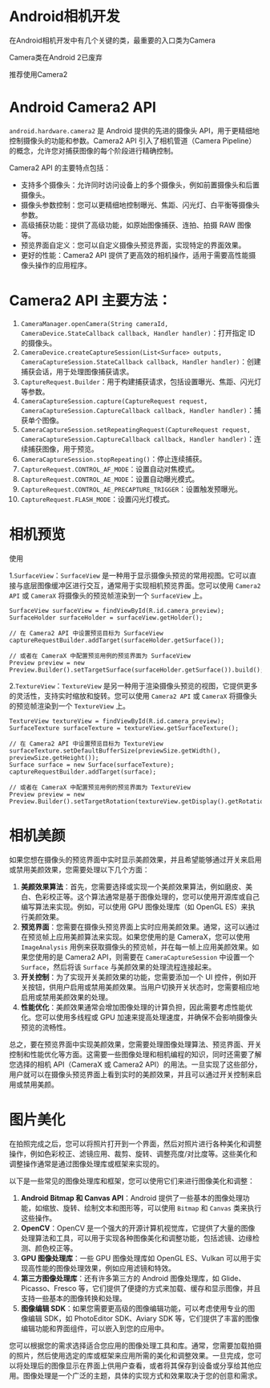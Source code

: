# Android相机开发

在Android相机开发中有几个关键的类，最重要的入口类为Camera

Camera类在Android 2已废弃

推荐使用Camera2

# Android Camera2 API

`android.hardware.camera2` 是 Android 提供的先进的摄像头 API，用于更精细地控制摄像头的功能和参数。Camera2 API 引入了相机管道（Camera Pipeline）的概念，允许您对捕获图像的每个阶段进行精确控制。

Camera2 API 的主要特点包括：

- 支持多个摄像头：允许同时访问设备上的多个摄像头，例如前置摄像头和后置摄像头。
- 摄像头参数控制：您可以更精细地控制曝光、焦距、闪光灯、白平衡等摄像头参数。
- 高级捕获功能：提供了高级功能，如原始图像捕获、连拍、拍摄 RAW 图像等。
- 预览界面自定义：您可以自定义摄像头预览界面，实现特定的界面效果。
- 更好的性能：Camera2 API 提供了更高效的相机操作，适用于需要高性能摄像头操作的应用程序。

# Camera2 API 主要方法：

1. `CameraManager.openCamera(String cameraId, CameraDevice.StateCallback callback, Handler handler)`：打开指定 ID 的摄像头。
2. `CameraDevice.createCaptureSession(List<Surface> outputs, CameraCaptureSession.StateCallback callback, Handler handler)`：创建捕获会话，用于处理图像捕获请求。
3. `CaptureRequest.Builder`：用于构建捕获请求，包括设置曝光、焦距、闪光灯等参数。
4. `CameraCaptureSession.capture(CaptureRequest request, CameraCaptureSession.CaptureCallback callback, Handler handler)`：捕获单个图像。
5. `CameraCaptureSession.setRepeatingRequest(CaptureRequest request, CameraCaptureSession.CaptureCallback callback, Handler handler)`：连续捕获图像，用于预览。
6. `CameraCaptureSession.stopRepeating()`：停止连续捕获。
7. `CaptureRequest.CONTROL_AF_MODE`：设置自动对焦模式。
8. `CaptureRequest.CONTROL_AE_MODE`：设置自动曝光模式。
9. `CaptureRequest.CONTROL_AE_PRECAPTURE_TRIGGER`：设置触发预曝光。
10. `CaptureRequest.FLASH_MODE`：设置闪光灯模式。

# 相机预览

使用

1.`SurfaceView`：`SurfaceView` 是一种用于显示摄像头预览的常用视图。它可以直接与底层图像缓冲区进行交互，通常用于实现相机预览界面。您可以使用 `Camera2 API` 或 `CameraX` 将摄像头的预览帧渲染到一个 `SurfaceView` 上。

```
SurfaceView surfaceView = findViewById(R.id.camera_preview);
SurfaceHolder surfaceHolder = surfaceView.getHolder();

// 在 Camera2 API 中设置预览目标为 SurfaceView
captureRequestBuilder.addTarget(surfaceHolder.getSurface());

// 或者在 CameraX 中配置预览用例的预览界面为 SurfaceView
Preview preview = new Preview.Builder().setTargetSurface(surfaceHolder.getSurface()).build();
```

2.`TextureView`：`TextureView` 是另一种用于渲染摄像头预览的视图，它提供更多的灵活性，支持实时缩放和旋转。您可以使用 `Camera2 API` 或 `CameraX` 将摄像头的预览帧渲染到一个 `TextureView` 上。

```
TextureView textureView = findViewById(R.id.camera_preview);
SurfaceTexture surfaceTexture = textureView.getSurfaceTexture();

// 在 Camera2 API 中设置预览目标为 TextureView
surfaceTexture.setDefaultBufferSize(previewSize.getWidth(), previewSize.getHeight());
Surface surface = new Surface(surfaceTexture);
captureRequestBuilder.addTarget(surface);

// 或者在 CameraX 中配置预览用例的预览界面为 TextureView
Preview preview = new Preview.Builder().setTargetRotation(textureView.getDisplay().getRotation()).build();
```

# 相机美颜


如果您想在摄像头的预览界面中实时显示美颜效果，并且希望能够通过开关来启用或禁用美颜效果，您需要处理以下几个方面：

1. **美颜效果算法**：首先，您需要选择或实现一个美颜效果算法，例如磨皮、美白、色彩校正等。这个算法通常是基于图像处理的，您可以使用开源库或自己编写算法来实现。例如，可以使用 GPU 图像处理库（如 OpenGL ES）来执行美颜效果。
2. **预览界面**：您需要在摄像头预览界面上实时应用美颜效果。通常，这可以通过在预览帧上应用美颜算法来实现。如果您使用的是 CameraX，您可以使用 `ImageAnalysis` 用例来获取摄像头的预览帧，并在每一帧上应用美颜效果。如果您使用的是 Camera2 API，则需要在 `CameraCaptureSession` 中设置一个 `Surface`，然后将该 `Surface` 与美颜效果的处理流程连接起来。
3. **开关控制**：为了实现开关美颜效果的功能，您需要添加一个 UI 控件，例如开关按钮，供用户启用或禁用美颜效果。当用户切换开关状态时，您需要相应地启用或禁用美颜效果的处理。
4. **性能优化**：美颜效果通常会增加图像处理的计算负担，因此需要考虑性能优化。您可以使用多线程或 GPU 加速来提高处理速度，并确保不会影响摄像头预览的流畅性。

总之，要在预览界面中实现美颜效果，您需要处理图像处理算法、预览界面、开关控制和性能优化等方面。这需要一些图像处理和相机编程的知识，同时还需要了解您选择的相机 API（CameraX 或 Camera2 API）的用法。一旦实现了这些部分，用户就可以在摄像头预览界面上看到实时的美颜效果，并且可以通过开关控制来启用或禁用美颜。

# 图片美化


在拍照完成之后，您可以将照片打开到一个界面，然后对照片进行各种美化和调整操作，例如色彩校正、滤镜应用、裁剪、旋转、调整亮度/对比度等。这些美化和调整操作通常是通过图像处理库或框架来实现的。

以下是一些常见的图像处理库和框架，您可以使用它们来进行图像美化和调整：

1. **Android Bitmap 和 Canvas API**：Android 提供了一些基本的图像处理功能，如缩放、旋转、绘制文本和图形等，可以使用 `Bitmap` 和 `Canvas` 类来执行这些操作。
2. **OpenCV**：OpenCV 是一个强大的开源计算机视觉库，它提供了大量的图像处理算法和工具，可以用于实现各种图像美化和调整功能，包括滤镜、边缘检测、颜色校正等。
3. **GPU 图像处理库**：一些 GPU 图像处理库如 OpenGL ES、Vulkan 可以用于实现高性能的图像处理效果，例如应用滤镜和特效。
4. **第三方图像处理库**：还有许多第三方的 Android 图像处理库，如 Glide、Picasso、Fresco 等，它们提供了便捷的方式来加载、缓存和显示图像，并且支持一些基本的图像转换和处理。
5. **图像编辑 SDK**：如果您需要更高级的图像编辑功能，可以考虑使用专业的图像编辑 SDK，如 PhotoEditor SDK、Aviary SDK 等，它们提供了丰富的图像编辑功能和界面组件，可以嵌入到您的应用中。

您可以根据您的需求选择适合您应用的图像处理工具和库。通常，您需要加载拍摄的照片，然后使用选定的库或框架来应用所需的美化和调整效果。一旦完成，您可以将处理后的图像显示在界面上供用户查看，或者将其保存到设备或分享给其他应用。图像处理是一个广泛的主题，具体的实现方式和效果取决于您的创意和需求。